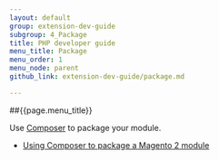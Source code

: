 ```yaml
---
layout: default
group: extension-dev-guide
subgroup: 4_Package
title: PHP developer guide
menu_title: Package
menu_order: 1
menu_node: parent
github_link: extension-dev-guide/package.md

---
```


##{{page.menu_title}}

Use [Composer](https://getcomposer.org/) to package your module.

* [Using Composer to package a Magento 2 module](package_module.html)